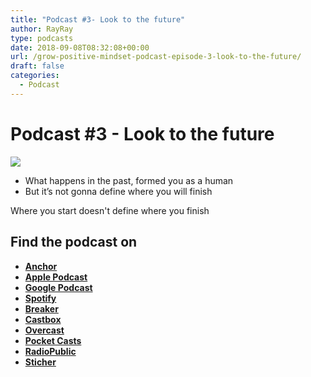 ```yaml
---
title: "Podcast #3- Look to the future"
author: RayRay
type: podcasts
date: 2018-09-08T08:32:08+00:00
url: /grow-positive-mindset-podcast-episode-3-look-to-the-future/
draft: false
categories:
  - Podcast
---
```



<!--more-->
# Podcast #3 - Look to the future

![](https://res.cloudinary.com/raymons/image/upload/c_scale,f_auto,q_74,w_1400/v1537686010/byrayray/Look_to_the_future_1.jpg)

<div class="progressive-iframe" data-src="https://anchor.fm/growpositivemindset/embed/episodes/3---Look-to-the-future-e24lti"></div>

- What happens in the past, formed you as a human
- But it’s not gonna define where you will finish

Where you start doesn't define where you finish


## Find the podcast on
- [**Anchor**](https://anchor.fm/growpositivemindset)
- [**Apple Podcast**](https://itunes.apple.com/us/podcast/positivity-by-ray/id1425920642)
- [**Google Podcast**](https://www.google.com/podcasts?feed=aHR0cHM6Ly9hbmNob3IuZm0vcy8xODI0NTI4L3BvZGNhc3QvcnNz)
- [**Spotify**](https://open.spotify.com/show/6Y2fr3Uc03bkriRf4cC4LV)
- [**Breaker**](https://www.breaker.audio/positivity-by-ray)
- [**Castbox**](https://castbox.fm/channel/id1415080)
- [**Overcast**](https://overcast.fm/itunes1425920642/positivity-by-ray)
- [**Pocket Casts** ](https://pca.st/61JW)
- [**RadioPublic**](https://play.radiopublic.com/positivity-by-ray-Wkdm1Y)
- [**Sticher**](https://www.stitcher.com/podcast/anchor-podcasts/positivity-by-ray)
